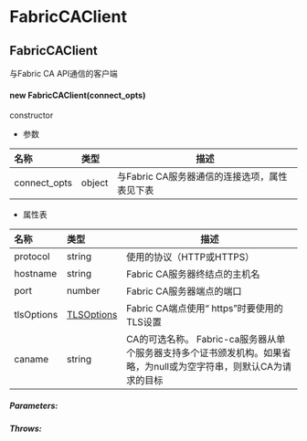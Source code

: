 # FabricCAClient

## FabricCAClient

与Fabric CA API通信的客户端

#### new FabricCAClient(connect_opts)

constructor

- 参数

| 名称         | 类型   | 描述                                          |
| :----------- | :----- | --------------------------------------------- |
| connect_opts | object | 与Fabric CA服务器通信的连接选项，属性表见下表 |

- 属性表

| 名称       | 类型                                                         | 描述                                                         |
| :--------- | :----------------------------------------------------------- | ------------------------------------------------------------ |
| protocol   | string                                                       | 使用的协议（HTTP或HTTPS）                                    |
| hostname   | string                                                       | Fabric CA服务器终结点的主机名                                |
| port       | number                                                       | Fabric CA服务器端点的端口                                    |
| tlsOptions | [TLSOptions](https://hyperledger.github.io/fabric-sdk-node/release-1.4/global.html#TLSOptions) | Fabric CA端点使用“ https”时要使用的TLS设置                   |
| caname     | string                                                       | CA的可选名称。 Fabric-ca服务器从单个服务器支持多个证书颁发机构。如果省略，为null或为空字符串，则默认CA为请求的目标 |

##### Parameters:



##### Throws: